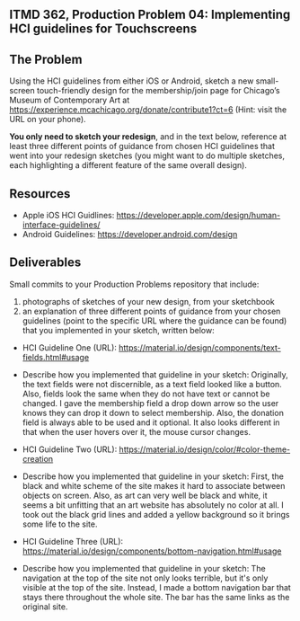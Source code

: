 ## ITMD 362, Production Problem 04: Implementing HCI guidelines for Touchscreens

## The Problem

Using the HCI guidelines from either iOS or Android, sketch a new small-screen touch-friendly design
for the membership/join page for Chicago’s Museum of Contemporary Art at
https://experience.mcachicago.org/donate/contribute1?ct=6 (Hint: visit the URL on your phone).

**You only need to sketch your redesign**, and in the text below, reference at least three different
points of guidance from chosen HCI guidelines that went into your redesign sketches (you might
want to do multiple sketches, each highlighting a different feature of the same overall design).

## Resources

* Apple iOS HCI Guidlines:
  https://developer.apple.com/design/human-interface-guidelines/
* Android Guidelines:
  https://developer.android.com/design

## Deliverables

Small commits to your Production Problems repository that include:

1. photographs of sketches of your new design, from your sketchbook
2. an explanation of three different points of guidance from your chosen guidelines (point to the
   specific URL where the guidance can be found) that you implemented in your sketch, written below:

* HCI Guideline One (URL): https://material.io/design/components/text-fields.html#usage
* Describe how you implemented that guideline in your sketch: Originally, the text fields were not discernible, as a text field looked like a button. Also, fields look the same when they do not have text or cannot be changed. I gave the membership field a drop down arrow so the user knows they can drop it down to select membership. Also, the donation field is always able to be used and it optional. It also looks different in that when the user hovers over it, the mouse cursor changes.

* HCI Guideline Two (URL): https://material.io/design/color/#color-theme-creation
* Describe how you implemented that guideline in your sketch: First, the black and white scheme of the site makes it hard to associate between objects on screen. Also, as art can very well be black and white, it seems a bit unfitting that an art website has absolutely no color at all. I took out the black grid lines and added a yellow background so it brings some life to the site.

* HCI Guideline Three (URL): https://material.io/design/components/bottom-navigation.html#usage
* Describe how you implemented that guideline in your sketch: The navigation at the top of the site not only looks terrible, but it's only visible at the top of the site. Instead, I made a bottom navigation bar that stays there throughout the whole site. The bar has the same links as the original site.

